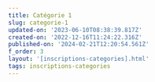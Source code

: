 ```yaml
---
title: Catégorie 1
slug: categorie-1
updated-on: '2023-06-10T08:38:39.817Z'
created-on: '2022-12-16T11:24:22.316Z'
published-on: '2024-02-21T12:20:54.561Z'
f_order: 3
layout: '[inscriptions-categories].html'
tags: inscriptions-categories
---
```



